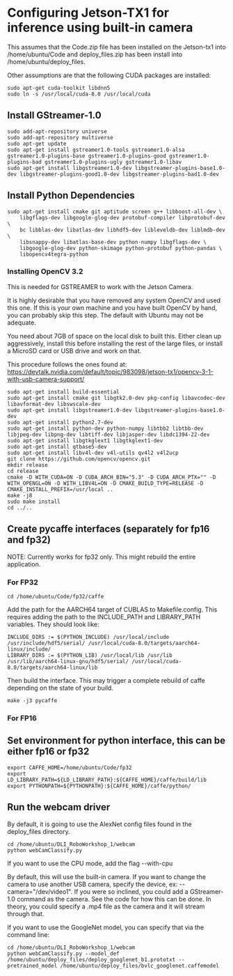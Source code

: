 # Configuring Jetson-TX1 for inference using built-in camera 

This assumes that the Code.zip file has been installed on the Jetson-tx1 into /home/ubuntu/Code and deploy_files.zip has been install into /home/ubuntu/deploy_files.

Other assumptions are that the following CUDA packages are installed:

```
sudo apt-get cuda-toolkit libdnn5
sudo ln -s /usr/local/cuda-8.0 /usr/local/cuda
```

## Install GStreamer-1.0
```
sudo add-apt-repository universe 
sudo add-apt-repository multiverse 
sudo apt-get update 
sudo apt-get install gstreamer1.0-tools gstreamer1.0-alsa gstreamer1.0-plugins-base gstreamer1.0-plugins-good gstreamer1.0-plugins-bad gstreamer1.0-plugins-ugly gstreamer1.0-libav 
sudo apt-get install libgstreamer1.0-dev libgstreamer-plugins-base1.0-dev libgstreamer-plugins-good1.0-dev libgstreamer-plugins-bad1.0-dev 
```

## Install Python Dependencies

```
sudo apt-get install cmake git aptitude screen g++ libboost-all-dev \
    libgflags-dev libgoogle-glog-dev protobuf-compiler libprotobuf-dev \
    bc libblas-dev libatlas-dev libhdf5-dev libleveldb-dev liblmdb-dev \
    libsnappy-dev libatlas-base-dev python-numpy libgflags-dev \
    libgoogle-glog-dev python-skimage python-protobuf python-pandas \
    libopencv4tegra-python
```

### Installing OpenCV 3.2

This is needed for GSTREAMER to work with the Jetson Camera.

It is highly desirable that you have removed any system OpenCV and used this one.  If this is your own machine and you have built OpenCV by hand, you can probably skip this step.  The default with Ubuntu may not be adequate.

You need about 7GB of space on the local disk to built this.  Either clean up aggressively, install this before installing the rest of the large files, or install a MicroSD card or USB drive and work on that.

This procedure follows the ones found at: https://devtalk.nvidia.com/default/topic/983098/jetson-tx1/opencv-3-1-with-usb-camera-support/

```
sudo apt-get install build-essential
sudo apt-get install cmake git libgtk2.0-dev pkg-config libavcodec-dev libavformat-dev libswscale-dev
sudo apt-get install libgstreamer1.0-dev libgstreamer-plugins-base1.0-dev
sudo apt-get install python2.7-dev
sudo apt-get install python-dev python-numpy libtbb2 libtbb-dev libjpeg-dev libpng-dev libtiff-dev libjasper-dev libdc1394-22-dev
sudo apt-get install libgtkglext1 libgtkglext1-dev
sudo apt-get install qtbase5-dev
sudo apt-get install libv4l-dev v4l-utils qv4l2 v4l2ucp
git clone https://github.com/opencv/opencv.git
mkdir release
cd release
cmake -D WITH_CUDA=ON -D CUDA_ARCH_BIN="5.3" -D CUDA_ARCH_PTX="" -D WITH_OPENGL=ON -D WITH_LIBV4L=ON -D CMAKE_BUILD_TYPE=RELEASE -D CMAKE_INSTALL_PREFIX=/usr/local ..
make -j8
sudo make install
cd ../..

```
## Create pycaffe interfaces (separately for fp16 and fp32)
NOTE: Currently works for fp32 only.  This might rebuild the entire application.

### For FP32
```
cd /home/ubuntu/Code/fp32/caffe
```
Add the path for the AARCH64 target of CUBLAS to Makefile.config. This requires adding the path to the INCLUDE_PATH and LIBRARY_PATH variables.  They should look like:

```
INCLUDE_DIRS := $(PYTHON_INCLUDE) /usr/local/include /usr/include/hdf5/serial/ /usr/local/cuda-8.0/targets/aarch64-linux/include/
LIBRARY_DIRS := $(PYTHON_LIB) /usr/local/lib /usr/lib /usr/lib/aarch64-linux-gnu/hdf5/serial/ /usr/local/cuda-8.0/targets/aarch64-linux/lib
```

Then build the interface.  This may trigger a complete rebuild of caffe depending on the state of your build.
```
make -j3 pycaffe
```

### For FP16

## Set environment for python interface, this can be either fp16 or fp32

```
export CAFFE_HOME=/home/ubuntu/Code/fp32
export LD_LIBRARY_PATH=${LD_LIBRARY_PATH}:${CAFFE_HOME}/caffe/build/lib
export PYTHONPATH=${PYTHONPATH}:${CAFFE_HOME}/caffe/python/
```

## Run the webcam driver

By default, it is going to use the AlexNet config files found in the deploy_files directory. 

```
cd /home/ubuntu/DLI_RoboWorkshop_1/webcam
python webCamClassify.py
```

If you want to use the CPU mode, add the flag --with-cpu

By default, this will use the built-in camera.  If you want to change the camera to use another USB camera, specify the device, ex: --camera="/dev/video1".  If you were so inclined, you could add a GStreamer-1.0 command as the camera.  See the code for how this can be done.  In theory, you could specify a .mp4 file as the camera and it will stream through that.

If you want to use the GoogleNet model, you can specify that via the command line:

```
cd /home/ubuntu/DLI_RoboWorkshop_1/webcam
python webCamClassify.py --model_def /home/ubuntu/deploy_files/deploy_googlenet_b1.prototxt --pretrained_model /home/ubuntu/deploy_files/bvlc_googlenet.caffemodel
```



